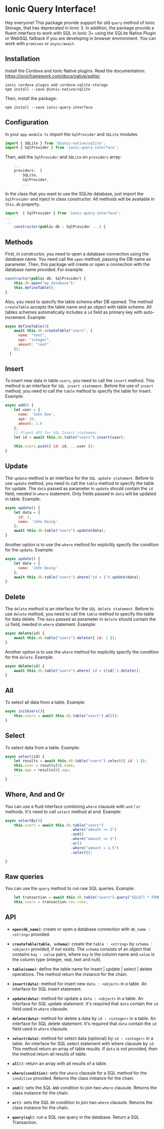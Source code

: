 # Ionic Query Interface! 
 
Hey everyone! This package provide support for old `query` method of Ionic Storage, that has deprecated in Ionic 3. In addition, the package provide a fluent interface to work with SQL in Ionic 3+ using the SQLite Native Plugin or WebSQL fallback if you are developing in browser environment. You can work with `promises` or `async/await`.

## Installation 

Install the Cordova and Ionic Native plugins:
Read the documentation: https://ionicframework.com/docs/native/sqlite/

```
ionic cordova plugin add cordova-sqlite-storage
npm install --save @ionic-native/sqlite
```

Then, install the package: 

    npm install --save ionic-query-interface

## Configuration

In your `app.module.ts` import the `SqlProvider` and `SQLite` modules:

```javascript
import { SQLite } from '@ionic-native/sqlite';
import { SqlProvider } from 'ionic-query-interface';
```

Then,  add the `SqlProvider` and `SQLite` on `providers` array: 

```javascript
    ...
    providers:  [
	    SQLite,
	    SqlProvider,
	    ...
```

In the class that you want to use the SQLite database, just import the `SqlProvider` and inject in class constructor. All methods will be available in `this.db` property.

```javascript
import  { SqlProvider } from 'ionic-query-interface';
...
...
	constructor(public db : SqlProvider ...) {
````

## Methods

First, in constructor, you need to open a database connection using the database name. You need call the `open` method, passing the DB name as parameter. Then, this package will create or open a connection with the database name provided. For example: 

```javascript
constructor(public db: SqlProvider) {    
	this.db.open("my_database");
	this.defineTable();
}
```

Also, you need to specify the table schema after DB opened. The method `createTable` accepts the table name and an object with table scheme. All tables schemes automatically includes a `id` field as primary key with auto-increment. Example: 

```javascript
async defineTable(){
    await this.db.createTable("users", {
      name: "text",
      age: "integer", 
      amount: "real"
    });
  }
```

## Insert

To insert new data in table `users`, you need to call the `insert` method. This method is an interface for `SQL insert statement`. Before the use of `insert` method, you need to call the `table` method to specify the table for insert. Example:

```javascript
async add() {
    let user = {
      name: 'John Doe',
      age: 10,
      amount: 1.6
	};
	// Fluent API for SQL Insert statement 
    let id = await this.db.table("users").insert(user);
    
    this.users.push({ id: id, ...user });
}
```

## Update 

The `update` method is an interface for the `SQL update statement`. Before to use `update` method, you need to call the `table` method to specify the table for update. The `data` passed as parameter in `update` should contain the `id` field, needed in `where` statement. Only fields passed in `data` will be updated in table. Example:

```javascript
async update() {
    let data = {
      id: 1,
      name: 'John Doing'
    };
	await this.db.table("users").update(data);
}
```

Another option is to use the `where` method for explicitly specify the condition for the `update`. Example: 

```javascript
async update() {
    let data = {
      name: 'John Doing'
    };
	await this.db.table("users").where("id = 1").update(data);
}
```

## Delete 

The `delete` method is an interface for the `SQL delete statement`. Before to use `delete` method, you need to call the `table` method to specify the table for data delete. The `data` passed as parameter in `delete` should contain the `id` field, needed in `where` statement. Example:

```javascript
async delete(id) {
    await this.db.table("users").delete({ id: 1 });
}
```

Another option is to use the `where` method for explicitly specify the condition for the `delete`. Example: 

```javascript
async delete(id) {
    await this.db.table("users").where(`id = ${id}`).delete();
}
```

## All

To select all data from a table. Example:

```javascript
async initUsers(){
    this.users = await this.db.table("users").all();
}
```

## Select

To select data from a table. Example:

```javascript
async select(id) {
    let results = await this.db.table("users").select({ id: 1 });
	this.user = results[0].name;
	this.age = results[0].age;
	...
}
```

## Where, And and Or

You can use a fluid interface combining `where` clausule with `and` / `or` methods. It's need to call `select` method at end. Example:

```javascript
async selectBy(){
    this.users = await this.db.table("users")
                              .where("amount >= 3")
                              .and()
                              .where("amount <= 5")
                              .or()
                              .where("amount = 1.5")
                              .select();

}
```

## Raw queries

You can use the `query` method to run raw SQL queries. Example: 

```javascript
	let transaction = await this.db.table("users").query("SELECT * FROM users WHERE name LIKE '%John%'");
    this.users = transaction.res.rows;
```

## API 

* **`open(db_name)`**: create or open a database connection with `db_name : <string>` provided. 

* **`createTable(table, schema)`**: create the `table : <string>` by `schema : <object>` provided, if not exists. The `schema` consists of an object that contains `key : value` pairs, where `key` is the column name and `value` is the column type (integer, real, text and null).

* **`table(name)`**: define the table name for insert | update | select | delete operations. The method return the instance for the chain.

* **`insert(data)`**: method for insert new `data : <object>` in a table. An interface for SQL insert statement. 

* **`update(data)`**: method for update a `data : <object>` in a table. An interface for SQL update statement. It's required that `data` contain the `id` field used in `where` clausule.

* **`delete(data)`**: method for delete a data by `id : <integer>` in a table. An interface for SQL delete statement. It's required that `data` contain the `id` field used in `where` clausule.

* **`select(data)`**: method for select data (optional) by `id : <integer>` in a table. An interface for SQL select statement with where clausule by `id`. This method return an array of table results. If `data` is not provided, then the method return all results of table.

* **`all()`**: return an array with all results of a table. 

* **`where(condition)`**: sets the `where` clausule for a SQL method for the `condition` provided. Returns the class instance for the chain.

* **`and()`**: sets the SQL `AND` condition to join two `where` clausule. Returns the class instance for the chain.

* **`or()`**: sets the SQL `OR` condition to join two `where` clausule. Returns the class instance for the chain.

* **`query(sql)`**: run a SQL raw query in the database. Return a SQL Transaction.
